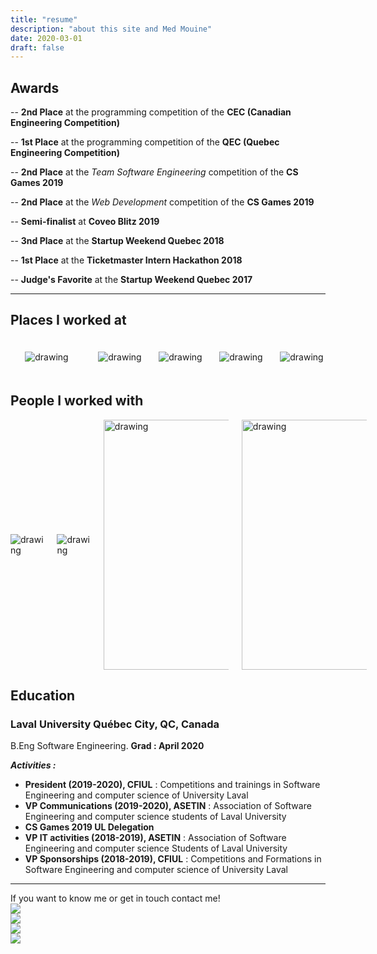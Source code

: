 ```yaml
---
title: "resume"
description: "about this site and Med Mouine"
date: 2020-03-01
draft: false
---
```


## Awards
-- **2nd Place** at the programming competition of the **CEC (Canadian Engineering Competition)**

-- **1st Place** at the programming competition of the **QEC (Quebec Engineering Competition)**

-- **2nd Place** at the *Team Software Engineering* competition of the **CS Games 2019**

-- **2nd Place** at the *Web Development* competition of the **CS Games 2019**

-- **Semi-finalist** at **Coveo Blitz 2019**

-- **3nd Place** at the **Startup Weekend Quebec 2018**

-- **1st Place** at the **Ticketmaster Intern Hackathon 2018**

-- **Judge's Favorite** at the **Startup Weekend Quebec 2017**

_____
## Places I worked at
<div class="columns is-flex is-centered is-vcentered is-multiline">
    <figure style="padding: 20px; margin: auto" class="column is-half-mobile">
        <img src="https://cdn.krispii.com/webapps/assets/images/krispii-web.png" alt="drawing "/>
    </figure>
    <figure style="margin: auto" class="image column is-half-mobile">
        <img class="image " src="https://static1.squarespace.com/static/5d8df8d0fa2c4a7125b81b1c/t/5d8df9e31b9acb69e784d990/1582216581679" alt="drawing"/>
    </figure>
    <figure style="margin: auto" class="image column is-half-mobile">
        <img class="image" src="https://qohash.com/wp-content/uploads/2019/09/Qohash_200x800.png" alt="drawing"/>
    </figure>
    <figure style="margin: auto" class="image column is-half-mobile">
        <img class="image" src="https://senecaalleganycasino.com/wp-content/uploads/2015/11/ticketmaster-logo-main_0.jpg" alt="drawing"/>
    </figure>
    <figure style="margin: auto" class="image column is-half-mobile">
       <img src="https://upload.wikimedia.org/wikipedia/fr/thumb/f/f7/Logo_CNESST.png/320px-Logo_CNESST.png" alt="drawing"/>
    </figure>
</div>

## People I worked with
<div class="columns is-centered is-vcentered is-flex is-multiline">
    <figure style="margin: auto; max-width: 300px" class="image column is-half-mobile">
        <img src="https://s2-cdn.greenhouse.io/external_greenhouse_job_boards/logos/400/579/500/original/cropped-rgb_Ready_H_v2.0.png?1569290858" alt="drawing"/>
    </figure>
    <figure style="margin: auto; max-width: 100px" class="image column is-half-mobile">
        <img src="https://www.medyx.com/wp-content/themes/medyx-child/img/medyx-logo-original.svg" alt="drawing"/>
    </figure>
    <figure style="margin: auto; max-width: 200px" class="image column is-half-mobile">
        <img src="https://www.zettavp.com/uploads/aptology_logo_RGB.png" alt="drawing" width="400"/>
    </figure>
    <figure style="margin: auto; max-width: 200px" class="image column is-half-mobile">
        <img src="https://i1.wp.com/ecolesestime.ca/wp-content/uploads/2019/10/estime_logo_rgb.png?fit=3136%2C1438&ssl=1" alt="drawing" width="400"/>
    </figure>
</div>

## Education
### Laval University Québec City, QC, Canada
B.Eng Software Engineering. **Grad : April 2020**

***Activities :***
* **President (2019-2020), CFIUL** : Competitions and trainings in Software Engineering and computer science of University Laval
* **VP Communications (2019-2020), ASETIN** : Association of Software Engineering and computer science students of Laval University
* **CS Games 2019 UL Delegation**
* **VP IT activities (2018-2019), ASETIN** : Association of Software Engineering and computer science Students of Laval University
* **VP Sponsorships (2018-2019), CFIUL** : Competitions and Formations in Software Engineering and computer science  of University Laval

__________________
<div class="has-text-centered">
If you want to know me or get in touch contact me!
    <div style="flex: auto" class="media-right is-hidden-mobile">
        <div class="icon is-medium">
            <a href="mailto:mailto:me@med.codes">
                <img class="social-icon image" src="//localhost:1313/icons/contact/email.svg">
            </a>
        </div>
        <div class="icon is-medium">
            <a href="https://www.linkedin.com/in/medmouine/">
                <img class="social-icon image" src="//localhost:1313/icons/contact/linkedin.svg">
            </a>
        </div>
        <div class="icon is-medium">
            <a href="https://github.com/medmouine">
                <img class="image social-icon" src="//localhost:1313/icons/contact/github.svg">
            </a>
        </div>
        <div class="icon is-medium">
            <a href="https://twitter.com/yoyoman42_">
                <img class="social-icon image" src="//localhost:1313/icons/contact/twitter.svg">
            </a>
       </div>
    </div>
</div>
